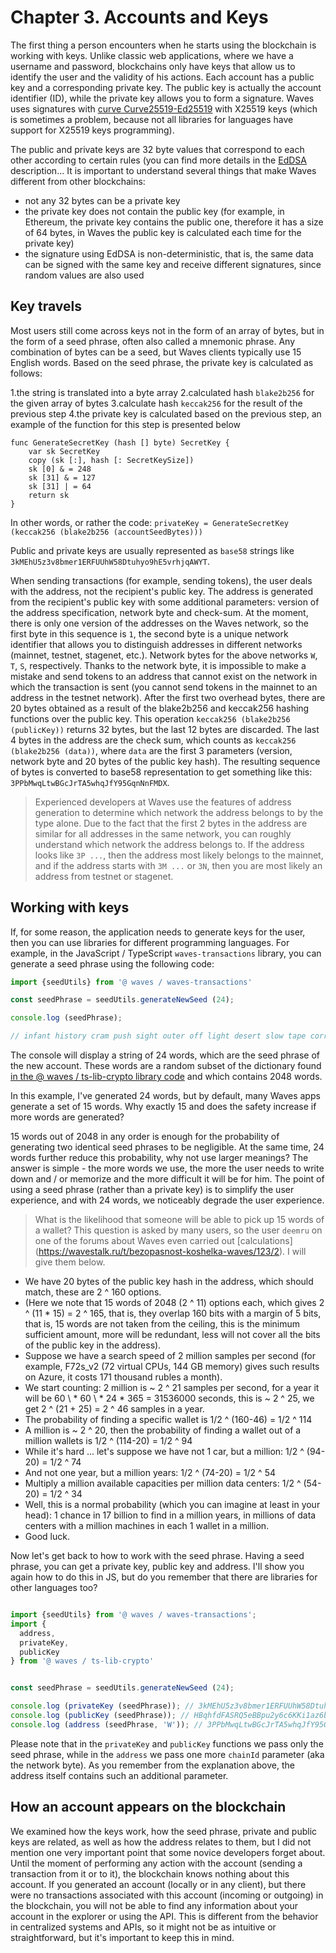 # Chapter 3. Accounts and Keys

The first thing a person encounters when he starts using the blockchain is working with keys. Unlike classic web applications, where we have a username and password, blockchains only have keys that allow us to identify the user and the validity of his actions.
Each account has a public key and a corresponding private key. The public key is actually the account identifier (ID), while the private key allows you to form a signature. Waves uses signatures with [curve Curve25519-Ed25519](https://en.wikipedia.org/wiki/EdDSA#Ed25519) with X25519 keys (which is sometimes a problem, because not all libraries for languages ​​have support for X25519 keys programming).

The public and private keys are 32 byte values ​​that correspond to each other according to certain rules (you can find more details in the [EdDSA](https://blog.filippo.io/using-ed25519-keys-for-encryption/) description... It is important to understand several things that make Waves different from other blockchains:

- not any 32 bytes can be a private key
- the private key does not contain the public key (for example, in Ethereum, the private key contains the public one, therefore it has a size of 64 bytes, in Waves the public key is calculated each time for the private key)
- the signature using EdDSA is non-deterministic, that is, the same data can be signed with the same key and receive different signatures, since random values ​​are also used

## Key travels

Most users still come across keys not in the form of an array of bytes, but in the form of a seed phrase, often also called a mnemonic phrase. Any combination of bytes can be a seed, but Waves clients typically use 15 English words. Based on the seed phrase, the private key is calculated as follows:

1.the string is translated into a byte array
2.calculated hash `blake2b256` for the given array of bytes
3.calculate hash `keccak256` for the result of the previous step
4.the private key is calculated based on the previous step, an example of the function for this step is presented below

```, go
func GenerateSecretKey (hash [] byte) SecretKey {
    var sk SecretKey
    copy (sk [:], hash [: SecretKeySize])
    sk [0] & = 248
    sk [31] & = 127
    sk [31] | = 64
    return sk
}

```

In other words, or rather the code:
`privateKey = GenerateSecretKey (keccak256 (blake2b256 (accountSeedBytes)))`

Public and private keys are usually represented as `base58` strings like `3kMEhU5z3v8bmer1ERFUUhW58Dtuhyo9hE5vrhjqAWYT`.

When sending transactions (for example, sending tokens), the user deals with the address, not the recipient's public key. The address is generated from the recipient's public key with some additional parameters: version of the address specification, network byte and check-sum. At the moment, there is only one version of the addresses on the Waves network, so the first byte in this sequence is `1`, the second byte is a unique network identifier that allows you to distinguish addresses in different networks (mainnet, testnet, stagenet, etc.). Network bytes for the above networks `W`, `T`, `S`, respectively. Thanks to the network byte, it is impossible to make a mistake and send tokens to an address that cannot exist on the network in which the transaction is sent (you cannot send tokens in the mainnet to an address in the testnet network). After the first two overhead bytes, there are 20 bytes obtained as a result of the blake2b256 and keccak256 hashing functions over the public key. This operation `keccak256 (blake2b256 (publicKey))` returns 32 bytes, but the last 12 bytes are discarded. The last 4 bytes in the address are the check sum, which counts as `keccak256 (blake2b256 (data))`, where `data` are the first 3 parameters (version, network byte and 20 bytes of the public key hash). The resulting sequence of bytes is converted to base58 representation to get something like this: `3PPbMwqLtwBGcJrTA5whqJfY95GqnNnFMDX`.

> Experienced developers at Waves use the features of address generation to determine which network the address belongs to by the type alone. Due to the fact that the first 2 bytes in the address are similar for all addresses in the same network, you can roughly understand which network the address belongs to. If the address looks like `3P ...`, then the address most likely belongs to the mainnet, and if the address starts with `3M ...` or `3N`, then you are most likely an address from testnet or stagenet.

## Working with keys

If, for some reason, the application needs to generate keys for the user, then you can use libraries for different programming languages. For example, in the JavaScript / TypeScript `waves-transactions` library, you can generate a seed phrase using the following code:

```js
import {seedUtils} from '@ waves / waves-transactions'

const seedPhrase = seedUtils.generateNewSeed (24);

console.log (seedPhrase);

// infant history cram push sight outer off light desert slow tape correct chuckle chat mechanic jacket camp guide need scale twelve else hard cement
```

The console will display a string of 24 words, which are the seed phrase of the new account. These words are a random subset of the dictionary found [in the @ waves / ts-lib-crypto library code](https://github.com/wavesplatform/ts-lib-crypto/blob/master/src/crypto/seed-words-list.ts) and which contains 2048 words.

In this example, I've generated 24 words, but by default, many Waves apps generate a set of 15 words. Why exactly 15 and does the safety increase if more words are generated?

15 words out of 2048 in any order is enough for the probability of generating two identical seed phrases to be negligible. At the same time, 24 words further reduce this probability, why not use larger meanings? The answer is simple - the more words we use, the more the user needs to write down and / or memorize and the more difficult it will be for him. The point of using a seed phrase (rather than a private key) is to simplify the user experience, and with 24 words, we noticeably degrade the user experience.

> What is the likelihood that someone will be able to pick up 15 words of a wallet? This question is asked by many users, so the user `deemru` on one of the forums about Waves even carried out [calculations] (https://wavestalk.ru/t/bezopasnost-koshelka-waves/123/2). I will give them below.

- We have 20 bytes of the public key hash in the address, which should match, these are 2 ^ 160 options.
- (Here we note that 15 words of 2048 (2 ^ 11) options each, which gives 2 ^ (11 * 15) = 2 ^ 165, that is, they overlap 160 bits with a margin of 5 bits, that is, 15 words are not taken from the ceiling, this is the minimum sufficient amount, more will be redundant, less will not cover all the bits of the public key in the address).
- Suppose we have a search speed of 2 million samples per second (for example, F72s_v2 (72 virtual CPUs, 144 GB memory) gives such results on Azure, it costs 171 thousand rubles a month).
- We start counting: 2 million is ~ 2 ^ 21 samples per second, for a year it will be 60 \ * 60 \ * 24 * 365 = 31536000 seconds, this is ~ 2 ^ 25, we get 2 ^ (21 + 25) = 2 ^ 46 samples in a year.
- The probability of finding a specific wallet is 1/2 ^ (160-46) = 1/2 ^ 114
- A million is ~ 2 ^ 20, then the probability of finding a wallet out of a million wallets is 1/2 ^ (114-20) = 1/2 ^ 94
- While it's hard ... let's suppose we have not 1 car, but a million: 1/2 ^ (94-20) = 1/2 ^ 74
- And not one year, but a million years: 1/2 ^ (74-20) = 1/2 ^ 54
- Multiply a million available capacities per million data centers: 1/2 ^ (54-20) = 1/2 ^ 34
- Well, this is a normal probability (which you can imagine at least in your head): 1 chance in 17 billion to find in a million years, in millions of data centers with a million machines in each 1 wallet in a million.
- Good luck.

Now let's get back to how to work with the seed phrase. Having a seed phrase, you can get a private key, public key and address. I'll show you again how to do this in JS, but do you remember that there are libraries for other languages ​​too?

```js

import {seedUtils} from '@ waves / waves-transactions';
import {
  address,
  privateKey,
  publicKey
} from '@ waves / ts-lib-crypto'


const seedPhrase = seedUtils.generateNewSeed (24);

console.log (privateKey (seedPhrase)); // 3kMEhU5z3v8bmer1ERFUUhW58Dtuhyo9hE5vrhjqAWYT
console.log (publicKey (seedPhrase)); // HBqhfdFASRQ5eBBpu2y6c6KKi1az6bMx8v1JxX4iW1Q8
console.log (address (seedPhrase, 'W')); // 3PPbMwqLtwBGcJrTA5whqJfY95GqnNnFMDX
```

Please note that in the `privateKey` and `publicKey` functions we pass only the seed phrase, while in the `address` we pass one more `chainId` parameter (aka the network byte). As you remember from the explanation above, the address itself contains such an additional parameter.

## How an account appears on the blockchain

We examined how the keys work, how the seed phrase, private and public keys are related, as well as how the address relates to them, but I did not mention one very important point that some novice developers forget about. Until the moment of performing any action with the account (sending a transaction from it or to it), the blockchain knows nothing about this account. If you generated an account (locally or in any client), but there were no transactions associated with this account (incoming or outgoing) in the blockchain, you will not be able to find any information about your account in the explorer or using the API. This is different from the behavior in centralized systems and APIs, so it might not be as intuitive or straightforward, but it's important to keep this in mind.